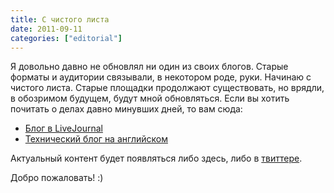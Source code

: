 ```yaml
---
title: С чистого листа
date: 2011-09-11
categories: ["editorial"]
---
```


Я довольно давно не обновлял ни один из своих блогов. Старые форматы и аудитории связывали, в некотором роде, руки. Начинаю с чистого листа. Старые площадки продолжают существовать, но врядли, в обозримом будущем, будут мной обновляться. Если вы хотить почитать о делах давно минувших дней, то вам сюда:

 * [Блог в LiveJournal](http://indeyets.livejournal.com/ "Jimi Dini")
 * [Технический блог на английском](http://blog.milkfarmsoft.com/)

Актуальный контент будет появляться либо здесь, либо в [твиттере](https://twitter.com/#!/indeyets).

Добро пожаловать! :)
